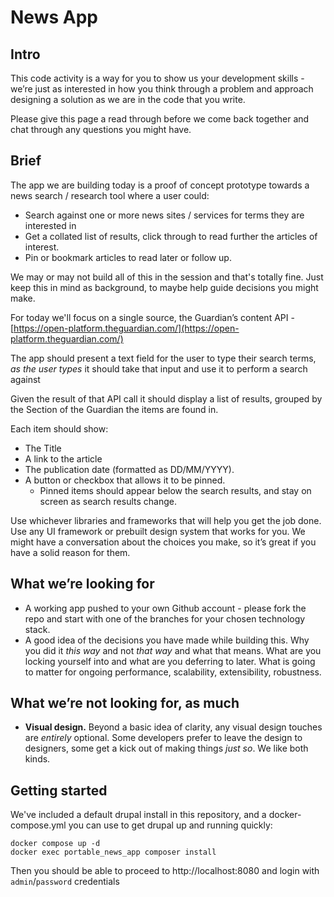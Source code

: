  # News App

## Intro

This code activity is a way for you to show us your development skills -
we’re just as interested in how you think through a problem and approach
designing a solution as we are in the code that you write.

Please give this page a read through before we come back together and
chat through any questions you might have.

## Brief

The app we are building today is a proof of concept prototype towards a
news search / research tool where a user could:

- Search against one or more news sites / services for terms they are
  interested in
- Get a collated list of results, click through to read further the
  articles of interest.
- Pin or bookmark articles to read later or follow up.

We may or may not build all of this in the session and that's totally
fine. Just keep this in mind as background, to maybe help guide
decisions you might make.

For today we'll focus on a single source, the Guardian’s content API -
[https://open-platform.theguardian.com/](https://open-platform.theguardian.com/)

The app should present a text field for the user to type their search
terms, *as the user types* it should take that input and use it to
perform a search against

Given the result of that API call it should display a list of results,
grouped by the Section of the Guardian the items are found in.

Each item should show:
  - The Title
  - A link to the article
  - The publication date (formatted as DD/MM/YYYY).
  - A button or checkbox that allows it to be pinned.
      - Pinned items should appear below the search results, and stay
        on screen as search results change.

Use whichever libraries and frameworks that will help you get the job
done. Use any UI framework or prebuilt design system that works for you.
We might have a conversation about the choices you make, so it’s great
if you have a solid reason for them.

## What we’re looking for

- A working app pushed to your own Github account - please fork the repo
  and start with one of the branches for your chosen technology stack.
- A good idea of the decisions you have made while building this. Why
  you did it *this way* and not *that way* and what that means. What are
  you locking yourself into and what are you deferring to later. What is
  going to matter for ongoing performance, scalability, extensibility,
  robustness.

## **What we’re not looking for, as much**

- **Visual design.** Beyond a basic idea of clarity, any visual design
  touches are *entirely* optional. Some developers prefer to leave the
  design to designers, some get a kick out of making things *just so*.
  We like both kinds.

## Getting started

We've included a default drupal install in this repository, and a docker-compose.yml
you can use to get drupal up and running quickly:

````
docker compose up -d
docker exec portable_news_app composer install 
````

Then you should be able to proceed to http://localhost:8080 and login with `admin`/`password` credentials